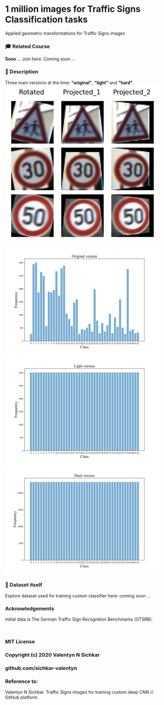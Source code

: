 # 1 million images for Traffic Signs Classification tasks
Applied geometric transformations for Traffic Signs images

### :mortar_board: Related Course
**Soon** *...* Join here: Coming soon ...

### :triangular_flag_on_post: Description
Three main versions at the time: **"original"**, **"light"** and **"hard"**.
![Geometric transformations](https://github.com/sichkar-valentyn/1-million-images-for-Traffic-Signs-Classification-tasks/blob/main/images/geometric_transformations.png)
![Original version](https://github.com/sichkar-valentyn/1-million-images-for-Traffic-Signs-Classification-tasks/blob/main/images/histogram_ts_original_version.png)
![Light version](https://github.com/sichkar-valentyn/1-million-images-for-Traffic-Signs-Classification-tasks/blob/main/images/histogram_ts_light_version.png)
![Hard version](https://github.com/sichkar-valentyn/1-million-images-for-Traffic-Signs-Classification-tasks/blob/main/images/histogram_ts_hard_version.png)

### :link: Dataset itself
Explore dataset used for training custom classifier here: coming soon ...

### Acknowledgements
Initial data is The German Traffic Sign Recognition Benchmarks (GTSRB).

<br/>

### MIT License
### Copyright (c) 2020 Valentyn N Sichkar
### github.com/sichkar-valentyn
### Reference to:
Valentyn N Sichkar. Traffic Signs images for training custom deep CNN // GitHub platform
